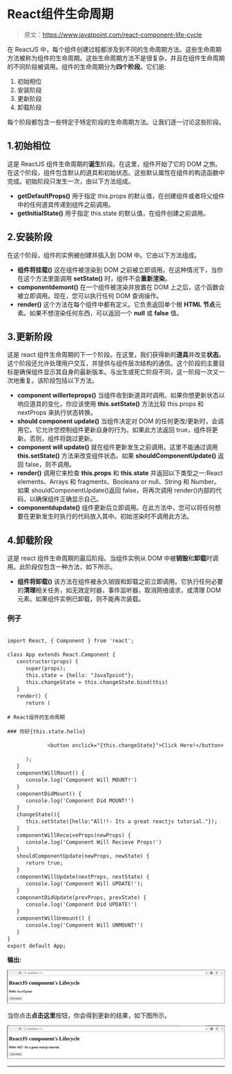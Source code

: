 # React组件生命周期

> 原文：<https://www.javatpoint.com/react-component-life-cycle>

在 ReactJS 中，每个组件创建过程都涉及到不同的生命周期方法。这些生命周期方法被称为组件的生命周期。这些生命周期方法不是很复杂，并且在组件生命周期的不同阶段被调用。组件的生命周期分为**四个阶段**。它们是:

1.  初始相位
2.  安装阶段
3.  更新阶段
4.  卸载阶段

每个阶段都包含一些特定于特定阶段的生命周期方法。让我们逐一讨论这些阶段。

## 1.初始相位

这是 ReactJS 组件生命周期的**诞生**阶段。在这里，组件开始了它的 DOM 之旅。在这个阶段，组件包含默认的道具和初始状态。这些默认属性在组件的构造函数中完成。初始阶段只发生一次，由以下方法组成。

*   **getDefaultProps()**
    用于指定 this.props 的默认值，在创建组件或者将父组件中的任何道具传递到组件之前调用。
*   **getInitialState()**
    用于指定 this.state 的默认值，在组件创建之前调用。

## 2.安装阶段

在这个阶段，组件的实例被创建并插入到 DOM 中。它由以下方法组成。

*   **组件将挂载()**
    这在组件被渲染到 DOM 之前被立即调用。在这种情况下，当你在这个方法里面调用 **setState()** 时，组件不会**重新渲染**。
*   **componentdemont()**
    在一个组件被渲染并放置在 DOM 上之后，这个函数会被立即调用。现在，您可以执行任何 DOM 查询操作。
*   **render()**
    这个方法在每个组件中都有定义。它负责返回单个根 **HTML 节点**元素。如果不想渲染任何东西，可以返回一个 **null** 或 **false** 值。

## 3.更新阶段

这是 react 组件生命周期的下一个阶段。在这里，我们获得新的**道具**并改变**状态**。这个阶段还允许处理用户交互，并提供与组件层次结构的通信。这个阶段的主要目标是确保组件显示其自身的最新版本。与出生或死亡阶段不同，这一阶段一次又一次地重复。该阶段包括以下方法。

*   **component willerteprops()**
    当组件收到新道具时调用。如果你想更新状态以响应道具的变化，你应该使用 **this.setState()** 方法比较 this.props 和 nextProps 来执行状态转换。
*   **should component update()**
    当组件决定对 DOM 的任何更改/更新时，会调用它。它允许您控制组件更新自身的行为。如果此方法返回 true，组件将更新。否则，组件将跳过更新。
*   **component will update()**
    就在组件更新发生之前调用。这里不能通过调用 **this.setState()** 方法来改变组件状态。如果 **shouldComponentUpdate()** 返回 false，则不调用。
*   **render()**
    调用它来检查 **this.props** 和 **this.state** 并返回以下类型之一:React elements、Arrays 和 fragments、Booleans or null、String 和 Number。如果 shouldComponentUpdate()返回 false，将再次调用 render()内部的代码，以确保组件正确显示自己。
*   **componentdupdate()**
    组件更新后立即调用。在此方法中，您可以将任何想要在更新发生时执行的代码放入其中。初始渲染时不调用此方法。

## 4.卸载阶段

这是 react 组件生命周期的最后阶段。当组件实例从 DOM 中被**销毁**和**卸载**时调用。此阶段仅包含一种方法，如下所示。

*   **组件将卸载()**
    该方法在组件被永久销毁和卸载之前立即调用。它执行任何必要的**清理**相关任务，如无效定时器，事件监听器，取消网络请求，或清理 DOM 元素。如果组件实例已卸载，则不能再次装载。

### 例子

```

import React, { Component } from 'react';

class App extends React.Component {
   constructor(props) {
      super(props);
      this.state = {hello: "JavaTpoint"};
      this.changeState = this.changeState.bind(this)
   }  
   render() {
      return (

# React组件的生命周期

### 你好{this.state.hello}

             <button onclick="{this.changeState}">Click Here!</button>        

      );
   }
   componentWillMount() {
      console.log('Component Will MOUNT!')
   }
   componentDidMount() {
      console.log('Component Did MOUNT!')
   }
   changeState(){
      this.setState({hello:"All!!- Its a great reactjs tutorial."});
   }
   componentWillReceiveProps(newProps) {    
      console.log('Component Will Recieve Props!')
   }
   shouldComponentUpdate(newProps, newState) {
      return true;
   }
   componentWillUpdate(nextProps, nextState) {
      console.log('Component Will UPDATE!');
   }
   componentDidUpdate(prevProps, prevState) {
      console.log('Component Did UPDATE!')
   }
   componentWillUnmount() {
      console.log('Component Will UNMOUNT!')
   }
}
export default App;

```

**输出:**

![React Component Life-Cycle](img/f8966543c4648e0db299113bcf289111.png)

当你点击**点击这里**按钮，你会得到更新的结果，如下图所示。

![React Component Life-Cycle](img/2ec78715857fa05a32ed491ec007ac48.png)

* * *